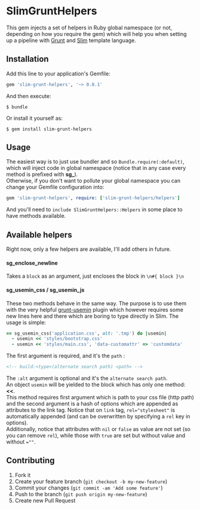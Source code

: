 # SlimGruntHelpers

This gem injects a set of helpers in Ruby global namespace (or not, depending on
how you require the gem) which will help you when setting up a pipeline with
[Grunt](http://gruntjs.com/) and [Slim](https://github.com/slim-template/slim) template language.

## Installation

Add this line to your application's Gemfile:

```ruby
gem 'slim-grunt-helpers', '~> 0.0.1'
```

And then execute:

    $ bundle

Or install it yourself as:

    $ gem install slim-grunt-helpers

## Usage

The easiest way is to just use bundler and so `Bundle.require(:default)`, which will inject code in
global namespace (notice that in any case every method is prefixed with **sg_**).  
Otherwise, if you don't want to pollute your global namespace you can change your Gemfile configuration into:

```ruby
gem 'slim-grunt-helpers', require: ['slim-grunt-helpers/helpers']
```

And you'll need to `include SlimGruntHelpers::Helpers` in some place to have methods available.

## Available helpers

Right now, only a few helpers are available, I'll add others in future.

#### sg\_enclose\_newline

Takes a `block` as an argument, just encloses the block in `\n#{ block }\n`

#### sg\_usemin\_css / sg\_usemin\_js

These two methods behave in the same way. The purpose is to use them with the very helpful
[grunt-usemin](https://github.com/yeoman/grunt-usemin) plugin which however requires some new lines here and
there which are boring to type directly in Slim. The usage is simple:

```ruby
== sg_usemin_css('application.css', alt: '.tmp') do |usemin|
  - usemin << 'styles/bootstrap.css'
  - usemin << 'styles/main.css', 'data-customattr' => 'customdata'
```

The first argument is required, and it's the `path` :

```html
<!-- build:<type>(alternate search path) <path> -->
```

The `:alt` argument is optional and it's the `alternate search path`.  
An object `usemin` will be yielded to the block which has only one method: **&lt;&lt;**.  
This method requires first argument which is path to your css file (http path) and the second argument is a
hash of options which are appended as attributes to the link tag. Notice that on `link` tag,
`rel="stylesheet"` is automatically appended (and can be overwritten by specifying a `rel` key in options).  
Additionally, notice that attributes with `nil` or `false` as value are not set (so you can remove `rel`), while those with `true` are set but without value and without `=""`.

## Contributing

1. Fork it
2. Create your feature branch (`git checkout -b my-new-feature`)
3. Commit your changes (`git commit -am 'Add some feature'`)
4. Push to the branch (`git push origin my-new-feature`)
5. Create new Pull Request
